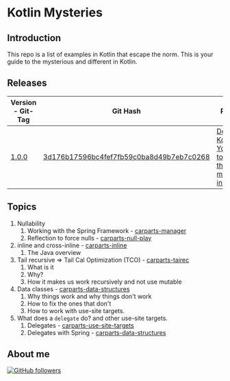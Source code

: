# Kotlin Mysteries

## Introduction

This repo is a list of examples in Kotlin that escape the norm. This is your guide to the mysterious and different in Kotlin.

## Releases

| Version  - Git-Tag                                                            | Git Hash | Purpose |
|-------------------------------------------------------------------------------|---|---|
| [1.0.0](https://github.com/jesperancinha/kotlin-mysteries/tree/1.0.0) | [3d176b17596bc4fef7fb59c0ba8d49b7eb7c0268](https://github.com/jesperancinha/kotlin-mysteries/tree/3d176b17596bc4fef7fb59c0ba8d49b7eb7c0268) | [Decoding Kotlin - Your guide to solving the mysterious in Kotlin](https://joaofilipesabinoesperancinha.nl/blog/blog-24-mysteries-of-kotlin) |

## Topics

1.  Nullability
    1.  Working with the Spring Framework - [carparts-manager](carparts-manager)
    2.  Reflection to force nulls - [carparts-null-play](carparts-null-play)
2.  inline and cross-inline - [carparts-inline](carparts-inline)
    1.  The Java overview
3.  Tail recursive => Tail Cal Optimization (TCO) - [carparts-tairec](carparts-tairec)
    1.  What is it
    2.  Why?
    3.  How it makes us work recursively and not use mutable
4.  Data classes - [carparts-data-structures](carparts-data-structures)
    1.  Why things work and why things don't work
    2.  How to fix the ones that don't
    3.  How to work with use-site targets.
5.  What does a `delegate` do? and other use-site targets.
    1.  Delegates - [carparts-use-site-targets](carparts-use-site-targets)
    2.  Delegates with Spring - [carparts-data-structures](carparts-data-structures)

## About me

[![GitHub followers](https://img.shields.io/github/followers/jesperancinha.svg?label=Jesperancinha&style=for-the-badge&logo=github&color=grey "GitHub")](https://github.com/jesperancinha)
